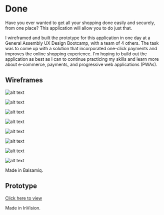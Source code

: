 # Done

Have you ever wanted to get all your shopping done easily and securely, from one place? This application will allow you to do just that.

I wireframed and built the prototype for this application in one day at a General Assembly UX Design Bootcamp, with a team of 4 others. The task was to come up with a solution that incorporated one-click payments and improves the online shopping experience. I'm hoping to build out the application as best as I can to continue practicing my skills and learn more about e-commerce, payments, and progressive web applications (PWAs).

## Wireframes

![alt text](./wireframes/loginScreen.png 'Login Screen')

![alt text](./wireframes/dashboard.png 'Dashboard')

![alt text](./wireframes/editUserInformation.png 'Edit User Information')

![alt text](./wireframes/storeList.png 'Store List')

![alt text](./wireframes/storeProductList.png 'Product List')

![alt text](./wireframes/productShowPage.png 'Product Show Page')

![alt text](./wireframes/reviewYourCart.png 'Review Your Cart')

![alt text](./wireframes/confirmationPage.png 'Confirmation Page')

Made in Balsamiq.

## Prototype

[Click here to view](https://invis.io/59M8SDK7A2Y)

Made in InVision.
